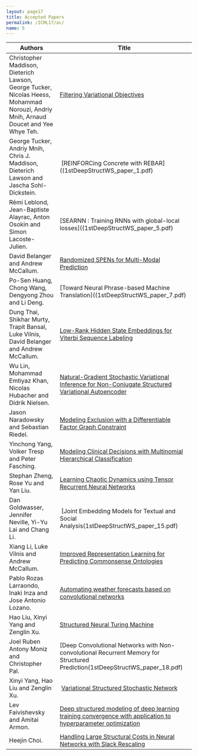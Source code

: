 ```yaml
---
layout: page17
title: Accepted Papers
permalink: /ICML17/ac/
name: 5
---
```


| Authors | Title | 
| ------------- | ------------- | 
| Christopher Maddison, Dieterich Lawson, George Tucker, Nicolas Heess, Mohammad Norouzi, Andriy Mnih, Arnaud Doucet and Yee Whye Teh. | [Filtering Variational Objectives](1stDeepStructWS_paper_11.pdf)|
| George Tucker, Andriy Mnih, Chris J. Maddison, Dieterich Lawson and Jascha Sohl-Dickstein. | [REINFORCing Concrete with REBAR]((1stDeepStructWS_paper_1.pdf) |
| Rémi Leblond, Jean-Baptiste Alayrac, Anton Osokin and Simon Lacoste-Julien. | [SEARNN : Training RNNs with global-local losses]((1stDeepStructWS_paper_5.pdf) |
| David Belanger and Andrew McCallum. | [Randomized SPENs for Multi-Modal Prediction](1stDeepStructWS_paper_6.pdf) |
| Po-Sen Huang, Chong Wang, Dengyong Zhou and Li Deng. | [Toward Neural Phrase-based Machine Translation]((1stDeepStructWS_paper_7.pdf) |
| Dung Thai, Shikhar Murty, Trapit Bansal, Luke Vilnis, David Belanger and Andrew McCallum. | [Low-Rank Hidden State Embeddings for Viterbi Sequence Labeling](1stDeepStructWS_paper_16.pdf) | 
| Wu Lin, Mohammad Emtiyaz Khan, Nicolas Hubacher and Didrik Nielsen. | [Natural-Gradient Stochastic Variational Inference for Non-Conjugate Structured Variational Autoencoder](1stDeepStructWS_paper_10.pdf) | 
| Jason Naradowsky and Sebastian Riedel.  | [Modeling Exclusion with a Differentiable Factor Graph Constraint](1stDeepStructWS_paper_12.pdf) |
| Yinchong Yang, Volker Tresp and Peter Fasching. | [Modeling Clinical Decisions with Multinomial Hierarchical Classification](1stDeepStructWS_paper_13.pdf) |
| Stephan Zheng, Rose Yu and Yan Liu.  | [Learning Chaotic Dynamics using Tensor Recurrent Neural Networks](1stDeepStructWS_paper_14.pdf) |
| Dan Goldwasser, Jennifer Neville, Yi-Yu Lai and Chang Li. |  [Joint Embedding Models for Textual and Social Analysis(1stDeepStructWS_paper_15.pdf) |
| Xiang Li, Luke Vilnis and Andrew McCallum.  | [Improved Representation Learning for Predicting Commonsense Ontologies](1stDeepStructWS_paper_17.pdf) |
| Pablo Rozas Larraondo, Inaki Inza and Jose Antonio Lozano. | [Automating weather forecasts based on convolutional networks](1stDeepStructWS_paper_2.pdf) |
| Hao Liu, Xinyi Yang and Zenglin Xu.  | [Structured Neural Turing Machine](1stDeepStructWS_paper_8.pdf) | 
| Joel Ruben Antony Moniz and Christopher Pal. | [Deep Convolutional Networks with Non-convolutional Recurrent Memory for Structured Prediction(1stDeepStructWS_paper_18.pdf) | 
| Xinyi Yang, Hao Liu and Zenglin Xu. | [Variational Structured Stochastic Network](1stDeepStructWS_paper_9.pdf) |
|Lev Faivishevsky and Amitai Armon.  | [Deep structured modeling of deep learning training convergence with application to hyperparameter optimization](1stDeepStructWS_paper_3.pdf) |
| Heejin Choi. | [Handling Large Structural Costs in Neural Networks with Slack Rescaling](1stDeepStructWS_paper_20.pdf) |
